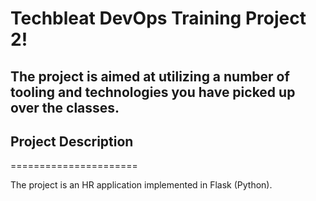 # Techbleat DevOps Training Project 2!

## The project is aimed at utilizing a number of tooling and technologies you have picked up over the classes. 

## Project Description
======================

The project is an HR application implemented in Flask (Python). 
